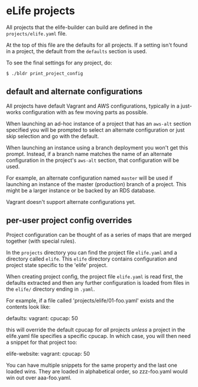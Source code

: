 # eLife projects

All projects that the elife-builder can build are defined in the 
`projects/elife.yaml` file.

At the top of this file are the defaults for all projects. If a setting isn't
found in a project, the default from the `defaults` section is used.

To see the final settings for any project, do:

    $ ./bldr print_project_config

## default and alternate configurations

All projects have default Vagrant and AWS configurations, typically in a 
just-works configuration with as few moving parts as possible.

When launching an ad-hoc instance of a project that has an `aws-alt` section
specified you will be prompted to select an alternate configuration or just skip
selection and go with the default.

When launching an instance using a branch deployment you won't get this prompt.
Instead, if a branch name matches the name of an alternate configuration 
in the project's `aws-alt` section, that configuration will be used. 

For example, an alternate configuration named `master` will be used if launching
an instance of the master (production) branch of a project. This might be a 
larger instance or be backed by an RDS database.

Vagrant doesn't support alternate configurations yet.

## per-user project config overrides

Project configuration can be thought of as a series of maps that are merged 
together (with special rules).

In the `projects` directory you can find the project file `elife.yaml` and a 
directory called `elife`. This `elife` directory contains configuration and 
project state specific to the 'elife' project. 

When creating project config, the project file `elife.yaml` is read first, the
defaults extracted and then any further configuration is loaded from files in 
the `elife/` directory ending in `.yaml`.

For example, if a file called 'projects/elife/01-foo.yaml' exists and the 
contents look like:

defaults:
    vagrant:
        cpucap: 50

this will override the default cpucap for *all* projects *unless* a
project in the elife.yaml file specifies a specific cpucap. In which
case, you will then need a snippet for that project too:

elife-website:
    vagrant:
        cpucap: 50

You can have multiple snippets for the same property and the last one
loaded wins. They are loaded in alphabetical order, so zzz-foo.yaml
would win out over aaa-foo.yaml.
